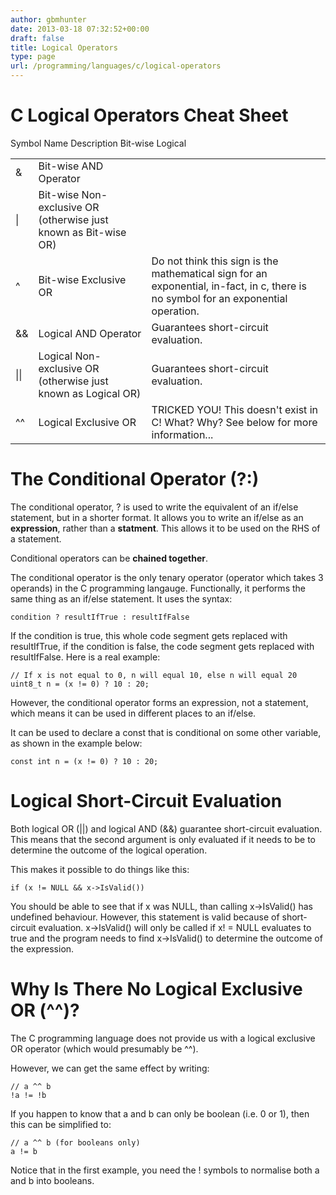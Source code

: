 ```yaml
---
author: gbmhunter
date: 2013-03-18 07:32:52+00:00
draft: false
title: Logical Operators
type: page
url: /programming/languages/c/logical-operators
---
```


# C Logical Operators Cheat Sheet


<table >
<tbody >
<tr >
Symbol
Name
Description
</tr>
<tr >
Bit-wise
</tr>
<tr >

<td >&
</td>

<td >Bit-wise AND Operator
</td>

<td >
</td>
</tr>
<tr >

<td >|
</td>

<td >Bit-wise Non-exclusive OR (otherwise just known as Bit-wise OR)
</td>

<td >
</td>
</tr>
<tr >

<td >^
</td>

<td >Bit-wise Exclusive OR
</td>

<td >Do not think this sign is the mathematical sign for an exponential, in-fact, in c, there is no symbol for an exponential operation.
</td>
</tr>
<tr >
Logical
</tr>
<tr >

<td >&&
</td>

<td >Logical AND Operator
</td>

<td >Guarantees short-circuit evaluation.
</td>
</tr>
<tr >

<td >||
</td>

<td >Logical Non-exclusive OR (otherwise just known as Logical OR)
</td>

<td >Guarantees short-circuit evaluation.
</td>
</tr>
<tr >

<td >^^
</td>

<td >Logical Exclusive OR
</td>

<td >TRICKED YOU! This doesn't exist in C! What? Why? See below for more information...
</td>
</tr>
<tr >

</tr>
</tbody>
</table>


# The Conditional Operator (?:)




The conditional operator, ? is used to write the equivalent of an if/else statement, but in a shorter format. It allows you to write an if/else as an **expression**, rather than a **statment**. This allows it to be used on the RHS of a statement.




Conditional operators can be **chained together**.




The conditional operator is the only tenary operator (operator which takes 3 operands) in the C programming langauge. Functionally, it performs the same thing as an if/else statement. It uses the syntax:



    
    condition ? resultIfTrue : resultIfFalse
    




If the condition is true, this whole code segment gets replaced with resultIfTrue, if the condition is false, the code segment gets replaced with resultIfFalse. Here is a real example:



    
    // If x is not equal to 0, n will equal 10, else n will equal 20
    uint8_t n = (x != 0) ? 10 : 20;
    




However, the conditional operator forms an expression, not a statement, which means it can be used in different places to an if/else.




It can be used to declare a const that is conditional on some other variable, as shown in the example below:



    
    const int n = (x != 0) ? 10 : 20;
    




# Logical Short-Circuit Evaluation




Both logical OR (||) and logical AND (&&) guarantee short-circuit evaluation. This means that the second argument is only evaluated if it needs to be to determine the outcome of the logical operation.




This makes it possible to do things like this:



    
    if (x != NULL && x->IsValid())
    




You should be able to see that if x was NULL, than calling x->IsValid() has undefined behaviour. However, this statement is valid because of short-circuit evaluation. x->IsValid() will only be called if x! = NULL evaluates to true and the program needs to find x->IsValid() to determine the outcome of the expression.




# Why Is There No Logical Exclusive OR (^^)?




The C programming language does not provide us with a logical exclusive OR operator (which would presumably be ^^).




However, we can get the same effect by writing:



    
    // a ^^ b
    !a != !b
    




If you happen to know that a and b can only be boolean (i.e. 0 or 1), then this can be simplified to:



    
    // a ^^ b (for booleans only)
    a != b
    




Notice that in the first example, you need the ! symbols to normalise both a and b into booleans.
